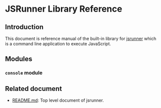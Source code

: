 # JSRunner Library Reference

## Introduction
This document is reference manual of the built-in library for [jsrunner](https://github.com/steelwheels/JSRunner/blob/master/README.md) which is a command line application to execute JavaScript.

## Modules
### `console` module

## Related document
* [README.md](https://github.com/steelwheels/JSRunner/blob/master/README.md): Top level document of jsrunner.
